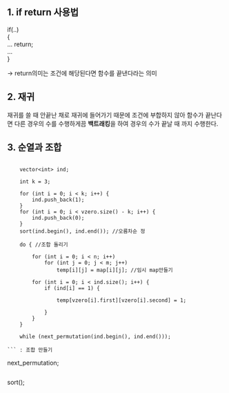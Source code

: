 ## 1. if return 사용법

if(..)  
  {  
  ...
  return;  
  ...  
   }

-> return의미는 조건에 해당된다면 함수를 끝낸다라는 의미

## 2. 재귀

재귀를 쓸 때 안끝난 채로 재귀에 들어가기 때문에 조건에 부합하지 않아 함수가 끝난다면 다른 경우의 수를 수행하게끔 **백트래킹**을 하여 경우의 수가 끝날 때 까지 수행한다.

## 3. 순열과 조합 

```

	vector<int> ind;

	int k = 3;

	for (int i = 0; i < k; i++) {
		ind.push_back(1);
	}
	for (int i = 0; i < vzero.size() - k; i++) {
		ind.push_back(0);
	}
	sort(ind.begin(), ind.end()); //오름차순 정

	do { //조합 돌리기

		for (int i = 0; i < n; i++)
			for (int j = 0; j < m; j++)
				temp[i][j] = map[i][j]; //임시 map만들기

		for (int i = 0; i < ind.size(); i++) {
			if (ind[i] == 1) {

				temp[vzero[i].first][vzero[i].second] = 1;

			}
		}	
	} 

	while (next_permutation(ind.begin(), ind.end())); 

``` : 조합 만들기 

```
next_permutation;
```  :  순열 모두 만들기

```
sort();
``` :  오름차순 정렬

